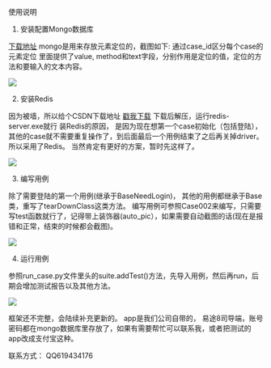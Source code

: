 
使用说明


1. 安装配置Mongo数据库



[下载地址](https://www.mongodb.com/dr/fastdl.mongodb.org/win32/mongodb-win32-x86_64-2008plus-ssl-3.4.6-signed.msi/download)
mongo是用来存放元素定位的，截图如下:
通过case_id区分每个case的元素定位
里面提供了value, method和text字段，分别作用是定位的值，定位的方法和要输入的文本内容。

![](http://upload-images.jianshu.io/upload_images/6053915-bfd44479b46c291a.png?imageMogr2/auto-orient/strip%7CimageView2/2/w/1240)

2. 安装Redis



因为被墙，所以给个CSDN下载地址
[戳我下载](http://download.csdn.net/download/chainisit/9400072)
下载后解压，运行redis-server.exe就行
装Redis的原因， 是因为现在想第一个case初始化（包括登陆），其他的case就不需要重复操作了，到后面最后一个用例结束了之后再关掉driver。所以采用了Redis。
当然肯定有更好的方案，暂时先这样了。

![](http://upload-images.jianshu.io/upload_images/6053915-05b8b58858a88499.png?imageMogr2/auto-orient/strip%7CimageView2/2/w/1240)

3. 编写用例



除了需要登陆的第一个用例(继承于BaseNeedLogin)， 其他的用例都继承于Base类，重写了tearDownClass这类方法。
编写用例可参照Case002来编写，只需要写test函数就行了，记得带上装饰器(auto_pic），如果需要自动截图的话(现在是报错和正常，结束的时候都会截图)。

![](http://upload-images.jianshu.io/upload_images/6053915-bfcfc20b72c1b2d0.png?imageMogr2/auto-orient/strip%7CimageView2/2/w/1240)

4. 运行用例



参照run_case.py文件里头的suite.addTest()方法，先导入用例，然后再run，后期会增加测试报告以及其他方法。

![](http://upload-images.jianshu.io/upload_images/6053915-5a7c7221985dc239.png?imageMogr2/auto-orient/strip%7CimageView2/2/w/1240)

框架还不完整，会陆续补充更新的。
app是我们公司自带的， 易途8司导端，账号密码都在mongo数据库里存放了，如果有需要帮忙可以联系我，或者把测试的app改成支付宝这种。

联系方式： QQ619434176